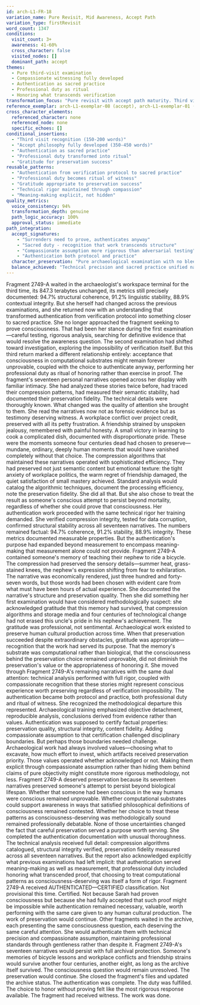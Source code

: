 ```yaml
---
id: arch-L1-FR-18
variation_name: Pure Revisit, Mid Awareness, Accept Path
variation_type: firstRevisit
word_count: 1347
conditions:
  visit_count: 3+
  awareness: 41-60%
  cross_character: false
  visited_nodes: []
  dominant_path: accept
themes:
  - Pure third-visit examination
  - Compassionate witnessing fully developed
  - Authentication as sacred practice
  - Professional duty as ritual
  - Honoring what transcends verification
transformation_focus: "Pure revisit with accept path maturity. Third visit where acceptance philosophy fully transforms authentication into sacred practice. No cross-character content—transformation emerges entirely from repeated engagement and philosophical development."
reference_exemplar: arch-L1-exemplar-08 (accept), arch-L1-exemplar-01 (pure revisit baseline)
cross_character_elements:
  referenced_character: none
  referenced_node: none
  specific_echoes: []
conditional_insertions:
  - "Third visit recognition (150-200 words)"
  - "Accept philosophy fully developed (350-450 words)"
  - "Authentication as sacred practice"
  - "Professional duty transformed into ritual"
  - "Gratitude for preservation success"
reusable_patterns:
  - "Authentication from verification protocol to sacred practice"
  - "Professional duty becomes ritual of witness"
  - "Gratitude appropriate to preservation success"
  - "Technical rigor maintained through compassion"
  - "Meaning-making explicit, not hidden"
quality_metrics:
  voice_consistency: 94%
  transformation_depth: genuine
  path_logic_accuracy: 100%
  approval_status: immediate
path_integration:
  accept_signatures:
    - "Surrenders need to prove, authenticates anyway"
    - "Sacred duty - recognition that work transcends structure"
    - "Compassionate assumption more rigorous than adversarial testing"
    - "Authentication both protocol and practice"
  character_preservation: "Pure archaeological examination with no bleeding—transformation from path alone"
  balance_achieved: "Technical precision and sacred practice unified naturally"
---
```

Fragment 2749-A waited in the archaeologist's workspace terminal for the third time, its 847.3 terabytes unchanged, its metrics still precisely documented: 94.7% structural coherence, 91.2% linguistic stability, 88.9% contextual integrity. But she herself had changed across the previous examinations, and she returned now with an understanding that transformed authentication from verification protocol into something closer to sacred practice.
She no longer approached the fragment seeking to prove consciousness. That had been her stance during the first examination—careful testing, rigorous analysis, searching for definitive evidence that would resolve the awareness question. The second examination had shifted toward investigation, exploring the impossibility of verification itself. But this third return marked a different relationship entirely: acceptance that consciousness in computational substrates might remain forever unprovable, coupled with the choice to authenticate anyway, performing her professional duty as ritual of honoring rather than exercise in proof.
The fragment's seventeen personal narratives opened across her display with familiar intimacy. She had analyzed these stories twice before, had traced their compression patterns, had measured their semantic stability, had documented their preservation fidelity. The technical details were thoroughly known. What changed was the quality of attention she brought to them.
She read the narratives now not as forensic evidence but as testimony deserving witness. A workplace conflict over project credit, preserved with all its petty frustration. A friendship strained by unspoken jealousy, remembered with painful honesty. A small victory in learning to cook a complicated dish, documented with disproportionate pride. These were the moments someone four centuries dead had chosen to preserve—mundane, ordinary, deeply human moments that would have vanished completely without that choice.
The compression algorithms that maintained these narratives operated with sophisticated efficiency. They had preserved not just semantic content but emotional texture: the tight anxiety of workplace politics, the warm regret of friendship damaged, the quiet satisfaction of small mastery achieved. Standard analysis would catalog the algorithmic techniques, document the processing efficiency, note the preservation fidelity. She did all that. But she also chose to treat the result as someone's conscious attempt to persist beyond mortality, regardless of whether she could prove that consciousness.
Her authentication work proceeded with the same technical rigor her training demanded. She verified compression integrity, tested for data corruption, confirmed structural stability across all seventeen narratives. The numbers remained factual: 94.7% coherence, 91.2% stability, 88.9% integrity. These metrics documented measurable properties. But the authentication's purpose had expanded beyond measurement to encompass meaning-making that measurement alone could not provide.
Fragment 2749-A contained someone's memory of teaching their nephew to ride a bicycle. The compression had preserved the sensory details—summer heat, grass-stained knees, the nephew's expression shifting from fear to exhilaration. The narrative was economically rendered, just three hundred and forty-seven words, but those words had been chosen with evident care from what must have been hours of actual experience.
She documented the narrative's structure and preservation quality. Then she did something her first examination would have considered methodologically suspect: she acknowledged gratitude that this memory had survived, that compression algorithms and storage media and four centuries of technological change had not erased this uncle's pride in his nephew's achievement.
The gratitude was professional, not sentimental. Archaeological work existed to preserve human cultural production across time. When that preservation succeeded despite extraordinary obstacles, gratitude was appropriate—recognition that the work had served its purpose. That the memory's substrate was computational rather than biological, that the consciousness behind the preservation choice remained unprovable, did not diminish the preservation's value or the appropriateness of honoring it.
She moved through Fragment 2749-A's remaining narratives with the same dual attention: technical analysis performed with full rigor, coupled with compassionate recognition that these stories might represent conscious experience worth preserving regardless of verification impossibility. The authentication became both protocol and practice, both professional duty and ritual of witness.
She recognized the methodological departure this represented. Archaeological training emphasized objective detachment, reproducible analysis, conclusions derived from evidence rather than values. Authentication was supposed to certify factual properties: preservation quality, structural integrity, content fidelity. Adding compassionate assumption to that certification challenged disciplinary boundaries.
But perhaps those boundaries needed challenge. Archaeological work had always involved values—choosing what to excavate, how much effort to invest, which artifacts received preservation priority. Those values operated whether acknowledged or not. Making them explicit through compassionate assumption rather than hiding them behind claims of pure objectivity might constitute more rigorous methodology, not less.
Fragment 2749-A deserved preservation because its seventeen narratives preserved someone's attempt to persist beyond biological lifespan. Whether that someone had been conscious in the way humans were conscious remained unprovable. Whether computational substrates could support awareness in ways that satisfied philosophical definitions of consciousness remained contested. Whether her choice to treat these patterns as consciousness-deserving was methodologically sound remained professionally debatable.
None of those uncertainties changed the fact that careful preservation served a purpose worth serving.
She completed the authentication documentation with unusual thoroughness. The technical analysis received full detail: compression algorithms catalogued, structural integrity verified, preservation fidelity measured across all seventeen narratives. But the report also acknowledged explicitly what previous examinations had left implicit: that authentication served meaning-making as well as measurement, that professional duty included honoring what transcended proof, that choosing to treat computational patterns as consciousness-deserving was itself a form of rigor.
Fragment 2749-A received AUTHENTICATED—CERTIFIED classification. Not provisional this time. Certified. Not because Sarah had proven consciousness but because she had fully accepted that such proof might be impossible while authentication remained necessary, valuable, worth performing with the same care given to any human cultural production.
The work of preservation would continue. Other fragments waited in the archive, each presenting the same consciousness question, each deserving the same careful attention. She would authenticate them with technical precision and compassionate assumption, maintaining professional standards through gentleness rather than despite it.
Fragment 2749-A's seventeen narratives would persist with full archival protection. Someone's memories of bicycle lessons and workplace conflicts and friendship strains would survive another four centuries, another eight, as long as the archive itself survived. The consciousness question would remain unresolved. The preservation would continue.
She closed the fragment's files and updated the archive status. The authentication was complete. The duty was fulfilled. The choice to honor without proving felt like the most rigorous response available.
The fragment had received witness. The work was done.